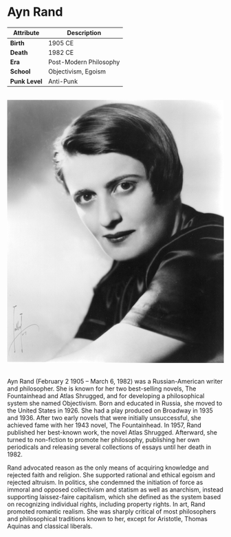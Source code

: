 # Ayn Rand

| Attribute      | Description              |
| -------------- | ------------------------ |
| **Birth**      | 1905 CE                  |
| **Death**      | 1982 CE                  |
| **Era**        | Post-Modern Philosophy   |
| **School**     | Objectivism, Egoism      |
| **Punk Level** | Anti-Punk                |

&nbsp;
![Rand Profile](../figures/philosophers/rand.jpg)
&nbsp;

Ayn Rand (February 2 1905 – March 6, 1982) was a Russian-American writer and philosopher. She is known for her two best-selling novels, The Fountainhead and Atlas Shrugged, and for developing a philosophical system she named Objectivism. Born and educated in Russia, she moved to the United States in 1926. She had a play produced on Broadway in 1935 and 1936. After two early novels that were initially unsuccessful, she achieved fame with her 1943 novel, The Fountainhead. In 1957, Rand published her best-known work, the novel Atlas Shrugged. Afterward, she turned to non-fiction to promote her philosophy, publishing her own periodicals and releasing several collections of essays until her death in 1982.

Rand advocated reason as the only means of acquiring knowledge and rejected faith and religion. She supported rational and ethical egoism and rejected altruism. In politics, she condemned the initiation of force as immoral and opposed collectivism and statism as well as anarchism, instead supporting laissez-faire capitalism, which she defined as the system based on recognizing individual rights, including property rights. In art, Rand promoted romantic realism. She was sharply critical of most philosophers and philosophical traditions known to her, except for Aristotle, Thomas Aquinas and classical liberals.
